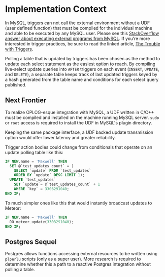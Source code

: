 # Implementation Context

In MySQL, triggers can not call the external environment without a UDF (user defined function) that must be compiled for the individual machine and able to be executed by any MySQL user. Please see this [StackOverflow answer about executing external programs from MySQL](http://stackoverflow.com/a/20439489). If you're more interested in trigger practices, be sure to read the linked article, [The Trouble with Triggers](http://www.oracle.com/technetwork/issue-archive/2008/08-sep/o58asktom-101055.html).

Polling a table that is updated by triggers has been chosen as the method to update each select statement as the easiest option to reach. By compiling live-select update queries into `AFTER` triggers on each event (`INSERT`, `UPDATE`, and `DELETE`), a separate table keeps track of last updated triggers keyed by a hash generated from the table name and conditions for each select query published.

## Next Frontier

To realize OPLOG-esque integration with MySQL, a UDF written in C/C++ must be compiled and installed on the machine running MySQL server. `sudo` or `root` access is required to install the UDF in MySQL's plugin directory.

Keeping the same package interface, a UDF backed update transmission option would offer lower latency and greater reliability.

Trigger action bodies could change from conditionals that operate on an update polling table like this:

```sql
IF NEW.name = 'Maxwell' THEN
  SET @`test_updates_count` = (
    SELECT `update` FROM `test_updates`
    ORDER BY `update` DESC LIMIT 1);
  UPDATE `test_updates`
    SET `update`= @`test_updates_count` + 1
    WHERE `key` = 3303291040;
END IF;
```

To much simpler ones like this that would instantly broadcast updates to Meteor:
```sql
IF NEW.name = 'Maxwell' THEN
  DO meteor_update(3303291040);
END IF;
```

## Postgres Sequel

Postgres allows functions accessing external resources to be written using `plperlu` scripts (only as a super user). More research is required to determine whether this a path to a reactive Postgres integration without polling a table.


